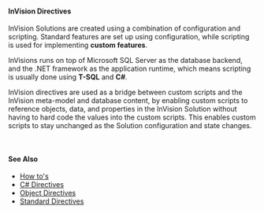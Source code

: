 #### InVision Directives

InVision Solutions are created using a combination of configuration and scripting. Standard features are set up using configuration, while scripting is used for implementing **custom features**.

InVisions runs on top of Microsoft SQL Server as the database backend, and the .NET framework as the application runtime, which means scripting is usually done using **T-SQL** and **C#**.

InVision directives are used as a bridge between custom scripts and the InVision meta-model and database content, by enabling custom scripts to reference objects, data, and properties in the InVision Solution without having to hard code the values into the custom scripts. This enables custom scripts to stay unchanged as the Solution configuration and state changes.

<br/>

#### See Also

- [How to's](howto/index.md)
- [C# Directives](csharpdirectives/index.md)
- [Object Directives](object.md)
- [Standard Directives](standarddirectives.md)

<br/>
